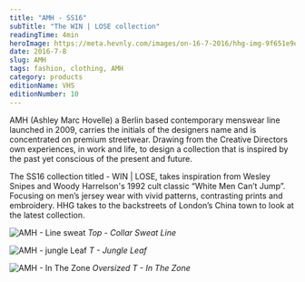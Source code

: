 ```yaml
---
title: "AMH - SS16"
subTitle: "The WIN | LOSE collection"
readingTime: 4min
heroImage: https://meta.hevnly.com/images/on-16-7-2016/hhg-img-9f651e9e-0f59-4a42-b4ac-c65b88e7943e.png
date: 2016-7-8
slug: AMH
tags: fashion, clothing, AMH
category: products
editionName: VHS
editionNumber: 10
---
```



AMH (Ashley Marc Hovelle) a Berlin based contemporary menswear line launched in 2009, carries the initials of the designers name and is concentrated on premium streetwear. Drawing from the Creative Directors own experiences, in work and life, to design a collection that is inspired by the past yet conscious of the present and future.

The SS16 collection titled - WIN | LOSE, takes inspiration from Wesley Snipes and Woody Harrelson's 1992 cult classic “White Men Can’t Jump”. Focusing on men’s jersey wear with vivid patterns, contrasting prints and embroidery. HHG takes to the backstreets of London’s China town to look at the latest collection.

![AMH - Line sweat](https://meta.hevnly.com/images/on-8-7-2016/hhg-img-239edc2e-11f5-43b4-996e-0f7670038178.png)
*Top - Collar Sweat Line*


![AMH - jungle Leaf](https://meta.hevnly.com/images/on-8-7-2016/hhg-img-962420b3-46a1-4b08-9c18-903ab6f58234.png)
*T - Jungle Leaf*


![AMH - In The Zone](https://meta.hevnly.com/images/on-8-7-2016/hhg-img-9a6acb27-5956-49cd-a3fd-eb5fcd67f31e.png)
*Oversized T - In The Zone*
